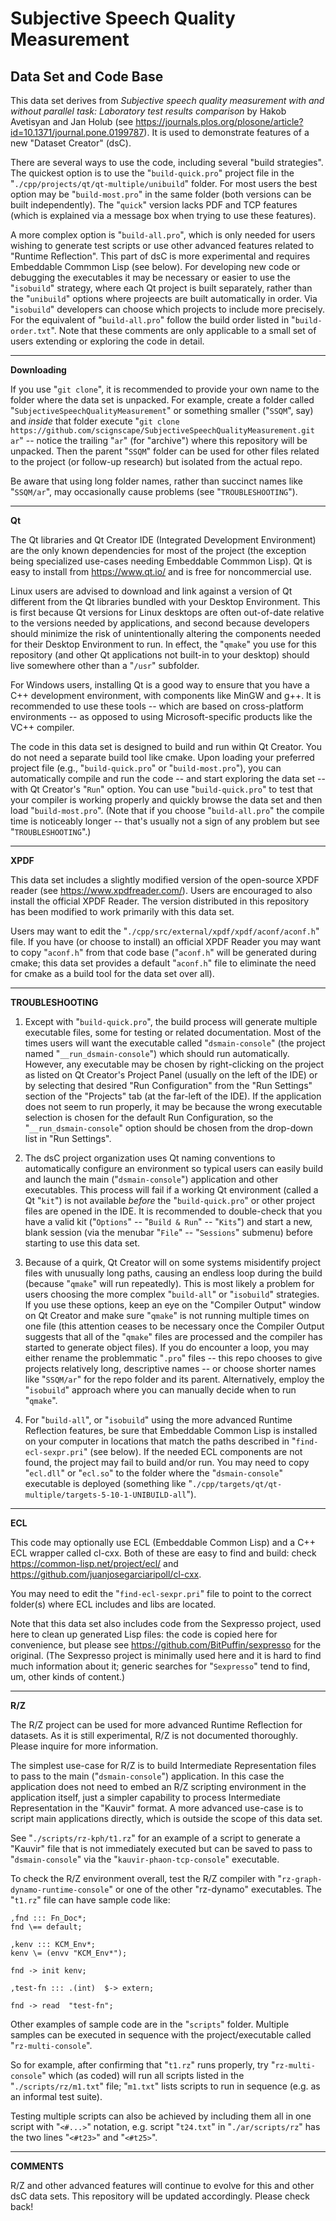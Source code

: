 
# Subjective Speech Quality Measurement
## Data Set and Code Base 

This data set derives from _Subjective speech quality measurement with and without parallel task: Laboratory test results comparison_ by Hakob Avetisyan and Jan Holub (see https://journals.plos.org/plosone/article?id=10.1371/journal.pone.0199787).  It is used to demonstrate features of a new "Dataset Creator" (dsC).

There are several ways to use the code, including several "build strategies".  The quickest option is to use the "`build-quick.pro`" project file in the "`./cpp/projects/qt/qt-multiple/unibuild`" folder.  For most users the best option may be "`build-most.pro`" in the same folder (both versions can be built independently).  The "`quick`" version lacks PDF and TCP features (which is explained via a message box when trying to use these features).

A more complex option is "`build-all.pro`", which is only needed for users wishing to generate test scripts or use other advanced features related to "Runtime Reflection".  This part of dsC is more experimental and requires Embeddable Commmon Lisp (see below).  For developing new code or debugging the executables it may be necessary or easier to use the "`isobuild`" strategy, where each Qt project is built separately, rather than the "`unibuild`" options where projeects are built automatically in order.  Via "`isobuild`" developers can choose which projects to include more precisely.  For the equivalent of "`build-all.pro`" follow the build order listed in "`build-order.txt`".  Note that these comments are only applicable to a small set of users extending or exploring the code in detail.

---
**Downloading**

If you use "`git clone`", it is recommended to provide your own name to the folder where the data set is unpacked.  For example, create a folder called "`SubjectiveSpeechQualityMeasurement`" or something smaller ("`SSQM`", say) and _inside_ that folder execute "`git clone https://github.com/scignscape/SubjectiveSpeechQualityMeasurement.git ar`" -- notice the trailing "`ar`" (for "archive") where this repository will be unpacked.  Then the parent "`SSQM`" folder can be used for other files related to the project (or follow-up research) but isolated from the actual repo.

Be aware that using long folder names, rather than succinct names like "`SSQM/ar`", may occasionally cause problems (see "`TROUBLESHOOTING`").

---
**Qt**

The Qt libraries and Qt Creator IDE (Integrated Development Environment) are the only known dependencies for most of the project (the exception being specialized use-cases needing Embeddable Commmon Lisp).  Qt is easy to install from https://www.qt.io/ and is free for noncommercial use.  

Linux users are advised to download and link against a version of Qt different from the Qt libraries bundled with your Desktop Environment.  This is first because Qt versions for Linux desktops are often out-of-date relative to the versions needed by applications, and second because developers should minimize the risk of unintentionally altering the components needed for their Desktop Environment to run.  In effect, the "`qmake`" you use for this repository (and other Qt applications not built-in to your desktop) should live somewhere other than a "`/usr`" subfolder. 

For Windows users, installing Qt is a good way to ensure that you have a C++ development environment, with components like MinGW and g++.  It is recommended to use these tools -- which are based on cross-platform environments -- as opposed to using Microsoft-specific products like the VC++ compiler.

The code in this data set is designed to build and run within Qt Creator.  You do not need a separate build tool like cmake.  Upon loading your preferred project file (e.g., "`build-quick.pro`" or "`build-most.pro`"), you can automatically compile and run the code -- and start exploring the data set -- with Qt Creator's "`Run`" option.  You can use "`build-quick.pro`" to test that your compiler is working properly and quickly browse the data set and then load "`build-most.pro`".  (Note that if you choose "`build-all.pro`" the compile time is noticeably longer -- that's usually not a sign of any problem but see "`TROUBLESHOOTING`".) 

---
**XPDF**

This data set includes a slightly modified version of the open-source XPDF reader (see https://www.xpdfreader.com/).  Users are encouraged to also install the official XPDF Reader.  The version distributed in this repository has been modified to work primarily with this data set.

Users may want to edit the "`./cpp/src/external/xpdf/xpdf/aconf/aconf.h`" file.  If you have (or choose to install) an official XPDF Reader you may want to copy "`aconf.h`" from that code base ("`aconf.h`" will be generated during cmake; this data set provides a default "`aconf.h`" file to eliminate the need for cmake as a build tool for the data set over all).

---
**TROUBLESHOOTING**

1.  Except with "`build-quick.pro`", the build process will generate multiple executable files, some for testing or related documentation.  Most of the times users will want the executable called "`dsmain-console`" (the project named "`__run_dsmain-console`") which should run automatically.  However, any executable may be chosen by right-clicking on the project as listed on Qt Creator's Project Panel (usually on the left of the IDE) or by selecting that desired "Run Configuration" from the "Run Settings" section of the "Projects" tab (at the far-left of the IDE).  If the application does not seem to run properly, it may be because the wrong executable selection is chosen for the default Run Configuration, so the "`__run_dsmain-console`" option should be chosen from the drop-down list in "Run Settings".

2.  The dsC project organization uses Qt naming conventions to automatically configure an environment so typical users can easily build and launch the main ("`dsmain-console`") application and other executables.  This process will fail if a working Qt environment (called a Qt "`kit`") is not available _before_ the "`build-quick.pro`" or other project files are opened in the IDE.  It is recommended to double-check that you have a valid kit ("`Options`" -- "`Build & Run`" -- "`Kits`") and start a new, blank session (via the menubar "`File`" -- "`Sessions`" submenu) before starting to use this data set.

3.  Because of a quirk, Qt Creator will on some systems misidentify project files with unusually long paths, causing an endless loop during the build (because "`qmake`" will run repeatedly).  This is most likely a problem for users choosing the more complex "`build-all`" or "`isobuild`" strategies.  If you use these options, keep an eye on the "Compiler Output" window on Qt Creator and make sure "`qmake`" is not running multiple times on one file (this attention ceases to be necessary once the Compiler Output suggests that all of the "`qmake`" files are processed and the compiler has started to generate object files).  If you do encounter a loop, you may either rename the problemmatic "`.pro`" files -- this repo chooses to give projects relatively long, descriptive names -- or choose shorter names like "`SSQM/ar`" for the repo folder and its parent.  Alternatively, employ the "`isobuild`" approach where you can manually decide when to run "`qmake`".

4.  For "`build-all`", or "`isobuild`" using the more advanced Runtime Reflection features, be sure that Embeddable Common Lisp is installed on your computer in locations that match the paths described in "`find-ecl-sexpr.pri`" (see below).  If the needed ECL components are not found, the project may fail to build and/or run.  You may need to copy "`ecl.dll`" or "`ecl.so`" to the folder where the "`dsmain-console`" executable is deployed (something like "`./cpp/targets/qt/qt-multiple/targets-5-10-1-UNIBUILD-all`").

---
**ECL**

This code may optionally use ECL (Embeddable Common Lisp) and a C++ ECL wrapper called cl-cxx.  Both of these are easy to find and build: check 
https://common-lisp.net/project/ecl/ and https://github.com/juanjosegarciaripoll/cl-cxx.

You may need to edit the "`find-ecl-sexpr.pri`" file to point to 
the correct folder(s) where ECL includes and libs are located.

Note that this data set also includes code from the Sexpresso project, used here to clean up generated Lisp files: the code is copied here for convenience, but please see https://github.com/BitPuffin/sexpresso for the original.  (The Sexpresso project is minimally used here and it is hard to find much information about it; generic searches for "`Sexpresso`" tend to find, um, other kinds of content.)

---
**R/Z**

The R/Z project can be used for more advanced Runtime Reflection for datasets.  As it is still experimental, R/Z is not documented thoroughly.  Please inquire for more information.  

The simplest use-case for R/Z is to build Intermediate Representation files to pass to the main ("`dsmain-console`") application.  In this case the application does not need to embed an R/Z scripting environment in the application itself, just a simpler capability to process Intermediate Representation in the "Kauvir" format.  A more advanced use-case is to script main applications directly, which is outside the scope of this data set.

See "`./scripts/rz-kph/t1.rz`" for an example of a script to generate a "Kauvir" file that is not immediately executed but can be saved to pass to "`dsmain-console`" via the "`kauvir-phaon-tcp-console`" executable. 

To check the R/Z environment overall, test the R/Z compiler with "`rz-graph-dynamo-runtime-console`" or one of the other "rz-dynamo" executables.  The "`t1.rz`" file can have sample code like: 
```
,fnd ::: Fn_Doc*;
fnd \== default; 

,kenv ::: KCM_Env*;
kenv \= (envv "KCM_Env*");

fnd -> init kenv;

,test-fn ::: .(int)  $-> extern;

fnd -> read  "test-fn";

```

Other examples of sample code are in the "`scripts`" folder.  Multiple 
samples can be executed in sequence with the project/executable called "`rz-multi-console`".

So for example, after confirming that "`t1.rz`" runs properly, try "`rz-multi-console`" which (as coded) will run all scripts listed in the "`./scripts/rz/m1.txt`" file; "`m1.txt`" lists scripts to run in sequence (e.g. as an informal test suite). 

Testing multiple scripts can also be achieved by including them all in one script with "`<#...>`" notation, e.g. script "`t24.txt`" in "`./ar/scripts/rz`" has the two lines "`<#t23>`" and "`<#t25>`".

---
**COMMENTS**

R/Z and other advanced features will continue to evolve for this and other dsC data sets.  This repository will be updated accordingly.  Please check back!
